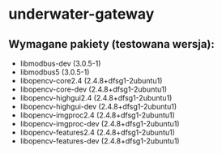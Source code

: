 # underwater-gateway

Wymagane pakiety (testowana wersja):
---
- libmodbus-dev (3.0.5-1)
- libmodbus5 (3.0.5-1)
- libopencv-core2.4 (2.4.8+dfsg1-2ubuntu1)
- libopencv-core-dev (2.4.8+dfsg1-2ubuntu1)
- libopencv-highgui2.4 (2.4.8+dfsg1-2ubuntu1)
- libopencv-highgui-dev (2.4.8+dfsg1-2ubuntu1)
- libopencv-imgproc2.4 (2.4.8+dfsg1-2ubuntu1)
- libopencv-imgproc-dev (2.4.8+dfsg1-2ubuntu1)
- libopencv-features2.4 (2.4.8+dfsg1-2ubuntu1)
- libopencv-features-dev (2.4.8+dfsg1-2ubuntu1)
